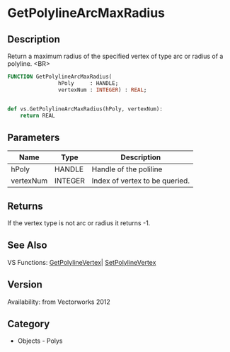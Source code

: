 # GetPolylineArcMaxRadius

## Description
Return a maximum radius of the specified vertex of type arc or radius of a polyline. &lt;BR&gt;


```pascal
FUNCTION GetPolylineArcMaxRadius(
				hPoly     : HANDLE;
				vertexNum : INTEGER) : REAL;
```

```python

def vs.GetPolylineArcMaxRadius(hPoly, vertexNum):
    return REAL
```

## Parameters
|Name|Type|Description|
|---|---|---|
|hPoly|HANDLE|Handle of the poliline|
|vertexNum|INTEGER|Index of vertex to be queried.|

## Returns
If the vertex type is not arc or radius it returns -1.

## See Also
VS Functions:
[GetPolylineVertex](GetPolylineVertex.md)| [SetPolylineVertex](SetPolylineVertex.md)

## Version
Availability: from Vectorworks 2012
## Category
* Objects - Polys

